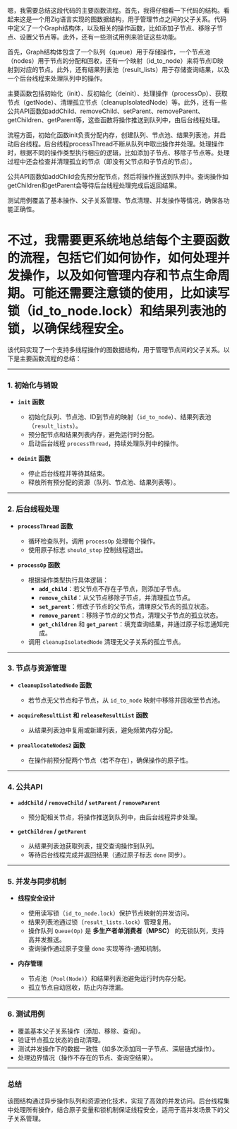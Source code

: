 嗯，我需要总结这段代码的主要函数流程。首先，我得仔细看一下代码的结构。看起来这是一个用Zig语言实现的图数据结构，用于管理节点之间的父子关系。代码中定义了一个Graph结构体，以及相关的操作函数，比如添加子节点、移除子节点、设置父节点等。此外，还有一些测试用例来验证这些功能。

首先，Graph结构体包含了一个队列（queue）用于存储操作，一个节点池（nodes）用于节点的分配和回收，还有一个映射（id_to_node）来将节点ID映射到对应的节点。此外，还有结果列表池（result_lists）用于存储查询结果，以及一个后台线程来处理队列中的操作。

主要函数包括初始化（init）、反初始化（deinit）、处理操作（processOp）、获取节点（getNode）、清理孤立节点（cleanupIsolatedNode）等。此外，还有一些公共API函数如addChild、removeChild、setParent、removeParent、getChildren、getParent等，这些函数将操作推送到队列中，由后台线程处理。

流程方面，初始化函数init负责分配内存，创建队列、节点池、结果列表池，并启动后台线程。后台线程processThread不断从队列中取出操作并处理。处理操作时，根据不同的操作类型执行相应的逻辑，比如添加子节点、移除子节点等。处理过程中还会检查并清理孤立的节点（即没有父节点和子节点的节点）。

公共API函数如addChild会先预分配节点，然后将操作推送到队列中。查询操作如getChildren和getParent会等待后台线程处理完成后返回结果。

测试用例覆盖了基本操作、父子关系管理、节点清理、并发操作等情况，确保各功能正确性。

不过，我需要更系统地总结每个主要函数的流程，包括它们如何协作，如何处理并发操作，以及如何管理内存和节点生命周期。可能还需要注意锁的使用，比如读写锁（id_to_node.lock）和结果列表池的锁，以确保线程安全。
================================================
该代码实现了一个支持多线程操作的图数据结构，用于管理节点间的父子关系。以下是主要函数流程的总结：

---

### **1. 初始化与销毁**
- **`init` 函数**  
  - 初始化队列、节点池、ID到节点的映射（`id_to_node`）、结果列表池（`result_lists`）。  
  - 预分配节点和结果列表内存，避免运行时分配。  
  - 启动后台线程 `processThread`，持续处理队列中的操作。

- **`deinit` 函数**  
  - 停止后台线程并等待其结束。  
  - 释放所有预分配的资源（队列、节点池、结果列表等）。

---

### **2. 后台线程处理**
- **`processThread` 函数**  
  - 循环检查队列，调用 `processOp` 处理每个操作。  
  - 使用原子标志 `should_stop` 控制线程退出。

- **`processOp` 函数**  
  - 根据操作类型执行具体逻辑：  
    - **`add_child`**：若父节点不存在子节点，则添加子节点。  
    - **`remove_child`**：从父节点移除子节点，并清理孤立节点。  
    - **`set_parent`**：修改子节点的父节点，清理原父节点的孤立状态。  
    - **`remove_parent`**：移除子节点的父节点，清理父子节点的孤立状态。  
    - **`get_children`** 和 **`get_parent`**：填充查询结果，并通过原子标志通知完成。  
  - 调用 `cleanupIsolatedNode` 清理无父子关系的孤立节点。

---

### **3. 节点与资源管理**
- **`cleanupIsolatedNode` 函数**  
  - 若节点无父节点和子节点，从 `id_to_node` 映射中移除并回收至节点池。

- **`acquireResultList` 和 `releaseResultList` 函数**  
  - 从结果列表池中复用或新建列表，避免频繁内存分配。

- **`preallocateNodes2` 函数**  
  - 在操作前预分配两个节点（若不存在），确保操作的原子性。

---

### **4. 公共API**
- **`addChild` / `removeChild` / `setParent` / `removeParent`**  
  - 预分配相关节点，将操作推送到队列中，由后台线程异步处理。

- **`getChildren` / `getParent`**  
  - 从结果列表池获取列表，提交查询操作到队列。  
  - 等待后台线程完成并返回结果（通过原子标志 `done` 同步）。

---

### **5. 并发与同步机制**
- **线程安全设计**  
  - 使用读写锁（`id_to_node.lock`）保护节点映射的并发访问。  
  - 结果列表池通过锁（`result_lists.lock`）管理复用。  
  - 操作队列 `Queue(Op)` 是 **多生产者单消费者（MPSC）** 的无锁队列，支持高并发推送。  
  - 查询操作通过原子变量 `done` 实现等待-通知机制。

- **内存管理**  
  - 节点池（`Pool(Node)`）和结果列表池避免运行时内存分配。  
  - 孤立节点自动回收，防止内存泄漏。

---

### **6. 测试用例**
- 覆盖基本父子关系操作（添加、移除、查询）。  
- 验证节点孤立状态的自动清理。  
- 测试并发操作下的数据一致性（如多次添加同一子节点、深层链式操作）。  
- 处理边界情况（操作不存在的节点、查询空结果）。

---

### **总结**
该图结构通过异步操作队列和资源池化技术，实现了高效的并发访问。后台线程集中处理所有操作，结合原子变量和锁机制保证线程安全，适用于高并发场景下的父子关系管理。